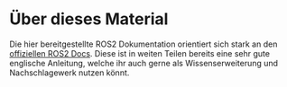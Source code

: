 # Über dieses Material

Die hier bereitgestellte ROS2 Dokumentation orientiert sich stark an den [offiziellen ROS2 Docs](https://docs.ros.org/en/humble/). Diese ist in weiten Teilen bereits eine sehr gute englische Anleitung, welche ihr auch gerne als Wissenserweiterung und Nachschlagewerk nutzen könnt.

```{tableofcontents}
```
